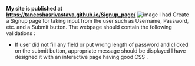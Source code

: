  **My site is published at https://taneeshasrivastava.github.io/Signup_page/**
![image](https://user-images.githubusercontent.com/73888467/142922898-9ba51415-47d5-46e3-84b3-7b8c515df560.png)
I had Create a Signup page for taking input from the user such as Username, Password, etc. and a Submit button. The webpage should contain the following validations :
* If user did not fill any field or put wrong length of password and clicked on the submit button, appropriate message should be displayed
I have designed it with  an interactive page having good CSS .
